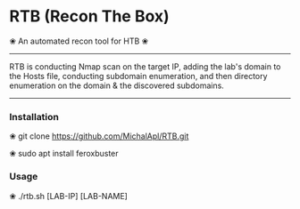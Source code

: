 # RTB (Recon The Box)
❀  An automated recon tool for HTB  ❀

****

RTB is conducting Nmap scan on the target IP, adding the lab's domain to the Hosts file, conducting subdomain enumeration, and then directory enumeration on the domain & the discovered subdomains.

****

### Installation
❀ git clone https://github.com/MichalApl/RTB.git

❀ sudo apt install feroxbuster

### Usage
❀ ./rtb.sh [LAB-IP] [LAB-NAME]

